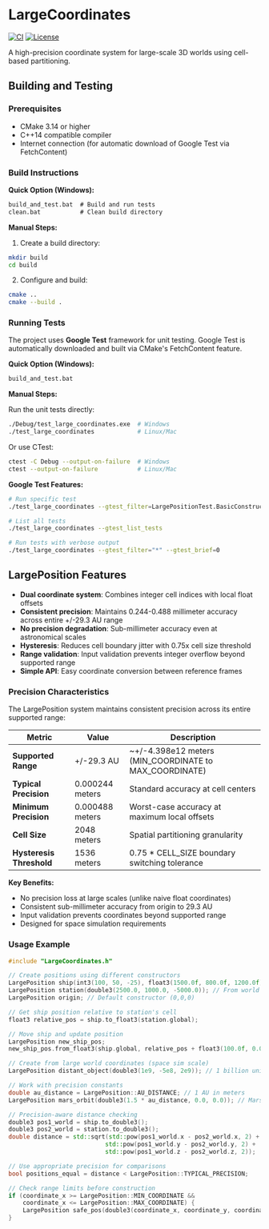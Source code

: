# LargeCoordinates

[![CI](https://github.com/SergeyMakeev/LargeCoordinates/workflows/CI/badge.svg)](https://github.com/SergeyMakeev/LargeCoordinates/actions)
[![License](https://img.shields.io/badge/license-MIT-blue.svg)](LICENSE)

A high-precision coordinate system for large-scale 3D worlds using cell-based partitioning.

## Building and Testing

### Prerequisites
- CMake 3.14 or higher
- C++14 compatible compiler
- Internet connection (for automatic download of Google Test via FetchContent)

### Build Instructions

**Quick Option (Windows):**
```cmd
build_and_test.bat  # Build and run tests
clean.bat           # Clean build directory
```

**Manual Steps:**

1. Create a build directory:
```bash
mkdir build
cd build
```

2. Configure and build:
```bash
cmake ..
cmake --build .
```

### Running Tests

The project uses **Google Test** framework for unit testing. Google Test is automatically downloaded and built via CMake's FetchContent feature.

**Quick Option (Windows):**
```cmd
build_and_test.bat
```

**Manual Steps:**

Run the unit tests directly:
```bash
./Debug/test_large_coordinates.exe  # Windows
./test_large_coordinates            # Linux/Mac
```

Or use CTest:
```bash
ctest -C Debug --output-on-failure  # Windows
ctest --output-on-failure           # Linux/Mac
```

**Google Test Features:**
```bash
# Run specific test
./test_large_coordinates --gtest_filter=LargePositionTest.BasicConstruction

# List all tests  
./test_large_coordinates --gtest_list_tests

# Run tests with verbose output
./test_large_coordinates --gtest_filter="*" --gtest_brief=0
```

## LargePosition Features

- **Dual coordinate system**: Combines integer cell indices with local float offsets
- **Consistent precision**: Maintains 0.244-0.488 millimeter accuracy across entire +/-29.3 AU range
- **No precision degradation**: Sub-millimeter accuracy even at astronomical scales
- **Hysteresis**: Reduces cell boundary jitter with 0.75x cell size threshold
- **Range validation**: Input validation prevents integer overflow beyond supported range
- **Simple API**: Easy coordinate conversion between reference frames

### Precision Characteristics

The LargePosition system maintains consistent precision across its entire supported range:

| Metric | Value | Description |
|--------|-------|-------------|
| **Supported Range** | +/-29.3 AU | ~+/-4.398e12 meters (MIN_COORDINATE to MAX_COORDINATE) |
| **Typical Precision** | 0.000244 meters | Standard accuracy at cell centers |
| **Minimum Precision** | 0.000488 meters | Worst-case accuracy at maximum local offsets |
| **Cell Size** | 2048 meters | Spatial partitioning granularity |
| **Hysteresis Threshold** | 1536 meters | 0.75 * CELL_SIZE boundary switching tolerance |

**Key Benefits:**
- No precision loss at large scales (unlike naive float coordinates)
- Consistent sub-millimeter accuracy from origin to 29.3 AU
- Input validation prevents coordinates beyond supported range
- Designed for space simulation requirements

### Usage Example

```cpp
#include "LargeCoordinates.h"

// Create positions using different constructors
LargePosition ship(int3(100, 50, -25), float3(1500.0f, 800.0f, 1200.0f)); // From global/local
LargePosition station(double3(2500.0, 1000.0, -5000.0)); // From world coordinates (double precision)
LargePosition origin; // Default constructor (0,0,0)

// Get ship position relative to station's cell
float3 relative_pos = ship.to_float3(station.global);

// Move ship and update position
LargePosition new_ship_pos;
new_ship_pos.from_float3(ship.global, relative_pos + float3(100.0f, 0.0f, 0.0f));

// Create from large world coordinates (space sim scale)
LargePosition distant_object(double3(1e9, -5e8, 2e9)); // 1 billion units away

// Work with precision constants
double au_distance = LargePosition::AU_DISTANCE; // 1 AU in meters
LargePosition mars_orbit(double3(1.5 * au_distance, 0.0, 0.0)); // Mars at 1.5 AU

// Precision-aware distance checking
double3 pos1_world = ship.to_double3();
double3 pos2_world = station.to_double3();
double distance = std::sqrt(std::pow(pos1_world.x - pos2_world.x, 2) + 
                           std::pow(pos1_world.y - pos2_world.y, 2) + 
                           std::pow(pos1_world.z - pos2_world.z, 2));

// Use appropriate precision for comparisons
bool positions_equal = distance < LargePosition::TYPICAL_PRECISION;

// Check range limits before construction
if (coordinate_x >= LargePosition::MIN_COORDINATE && 
    coordinate_x <= LargePosition::MAX_COORDINATE) {
    LargePosition safe_pos(double3(coordinate_x, coordinate_y, coordinate_z));
}
``` 